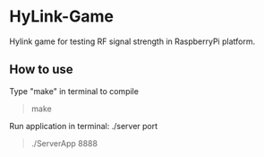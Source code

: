 # HyLink-Game
Hylink game for testing RF signal strength in RaspberryPi platform.

## How to use
Type "make" in terminal to compile
> make

Run application in terminal: ./server port
> ./ServerApp 8888

